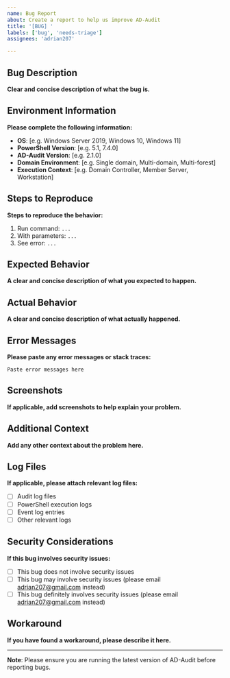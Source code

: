 ```yaml
---
name: Bug Report
about: Create a report to help us improve AD-Audit
title: '[BUG] '
labels: ['bug', 'needs-triage']
assignees: 'adrian207'

---
```


## Bug Description

**Clear and concise description of what the bug is.**

## Environment Information

**Please complete the following information:**

- **OS**: [e.g. Windows Server 2019, Windows 10, Windows 11]
- **PowerShell Version**: [e.g. 5.1, 7.4.0]
- **AD-Audit Version**: [e.g. 2.1.0]
- **Domain Environment**: [e.g. Single domain, Multi-domain, Multi-forest]
- **Execution Context**: [e.g. Domain Controller, Member Server, Workstation]

## Steps to Reproduce

**Steps to reproduce the behavior:**

1. Run command: `...`
2. With parameters: `...`
3. See error: `...`

## Expected Behavior

**A clear and concise description of what you expected to happen.**

## Actual Behavior

**A clear and concise description of what actually happened.**

## Error Messages

**Please paste any error messages or stack traces:**

```
Paste error messages here
```

## Screenshots

**If applicable, add screenshots to help explain your problem.**

## Additional Context

**Add any other context about the problem here.**

## Log Files

**If applicable, please attach relevant log files:**

- [ ] Audit log files
- [ ] PowerShell execution logs
- [ ] Event log entries
- [ ] Other relevant logs

## Security Considerations

**If this bug involves security issues:**

- [ ] This bug does not involve security issues
- [ ] This bug may involve security issues (please email adrian207@gmail.com instead)
- [ ] This bug definitely involves security issues (please email adrian207@gmail.com instead)

## Workaround

**If you have found a workaround, please describe it here.**

---

**Note**: Please ensure you are running the latest version of AD-Audit before reporting bugs.
